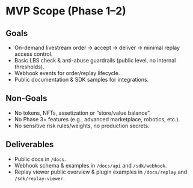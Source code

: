 # MVP Scope (Phase 1–2)

## Goals
- On-demand livestream order -> accept -> deliver -> minimal replay access control.
- Basic LBS check & anti-abuse guardrails (public level, no internal thresholds).
- Webhook events for order/replay lifecycle.
- Public documentation & SDK samples for integrations.

## Non-Goals
- No tokens, NFTs, assetization or “store/value balance”.
- No Phase 3+ features (e.g., advanced marketplace, robotics, etc.).
- No sensitive risk rules/weights, no production secrets.

## Deliverables
- Public docs in `/docs`.
- Webhook schema & examples in `/docs/api` and `/sdk/webhook`.
- Replay viewer public overview & plugin examples in `/docs/replay` and `/sdk/replay-viewer`.
